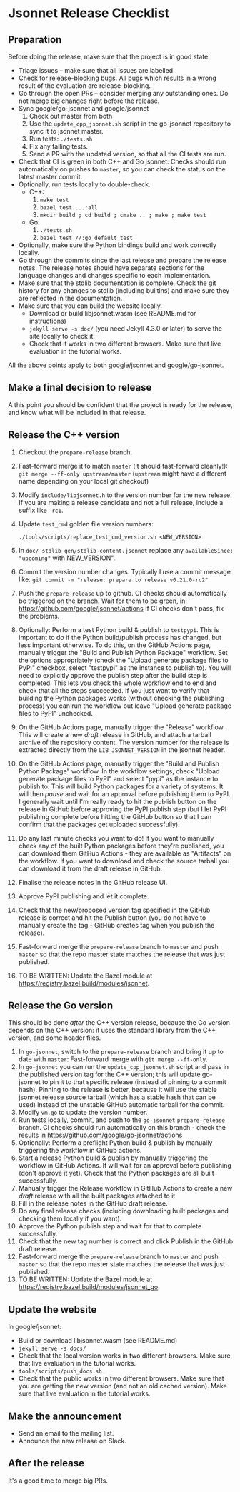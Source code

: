 # Jsonnet Release Checklist

## Preparation

Before doing the release, make sure that the project is in good state:

- Triage issues – make sure that all issues are labelled.
- Check for release-blocking bugs. All bugs which results in a wrong result of the evaluation are release-blocking.
- Go through the open PRs – consider merging any outstanding ones. Do not merge big changes right before the release.
- Sync google/go-jsonnet and google/jsonnet
  1. Check out master from both
  1. Use the `update_cpp_jsonnet.sh` script in the go-jsonnet repository to sync it to jsonnet master.
  1. Run tests: `./tests.sh`
  1. Fix any failing tests.
  1. Send a PR with the updated version, so that all the CI tests are run.
- Check that CI is green in both C++ and Go jsonnet: Checks should run automatically on pushes to `master`,
  so you can check the status on the latest master commit.
- Optionally, run tests locally to double-check.
  - C++:
    1. `make test`
    1. `bazel test ...:all`
    1. `mkdir build ; cd build ; cmake .. ; make ; make test`
  - Go:
    1. `./tests.sh`
    2. `bazel test //:go_default_test`
- Optionally, make sure the Python bindings build and work correctly locally.
- Go through the commits since the last release and prepare the release notes.
  The release notes should have separate sections for the language changes and
  changes specific to each implementation.
- Make sure that the stdlib documentation is complete. Check the git history for any
  changes to stdlib (including builtins) and make sure they are reflected in the documentation.
- Make sure that you can build the website locally.
  - Download or build libjsonnet.wasm (see README.md for instructions)
  - `jekyll serve -s doc/` (you need Jekyll 4.3.0 or later) to serve the site locally to check it.
  - Check that it works in two different browsers. Make sure that live evaluation
    in the tutorial works.

All the above points apply to both google/jsonnet and google/go-jsonnet.

## Make a final decision to release

A this point you should be confident that the project is ready for the release, and know what
will be included in that release.

## Release the C++ version

1. Checkout the `prepare-release` branch.
1. Fast-forward merge it to match `master` (it should fast-forward cleanly!):
   `git merge --ff-only upstream/master`
   (`upstream` might have a different name depending on your local git checkout)
1. Modify `include/libjsonnet.h` to the version number for the new release. If you are making a
   release candidate and not a full release, include a suffix like `-rc1`.
1. Update `test_cmd` golden file version numbers:

   ```
   ./tools/scripts/replace_test_cmd_version.sh <NEW_VERSION>
   ```

1. In `doc/_stdlib_gen/stdlib-content.jsonnet` replace any `availableSince: "upcoming"` with NEW_VERSION".

1. Commit the version number changes. Typically I use a commit message like:
   `git commit -m "release: prepare to release v0.21.0-rc2"`

1. Push the `prepare-release` up to github. CI checks should automatically be triggered on the branch.
   Wait for them to be green, in: https://github.com/google/jsonnet/actions
   If CI checks don't pass, fix the problems.
1. Optionally: Perform a test Python build & publish to `testpypi`. This is important to do if the Python
   build/publish process has changed, but less important otherwise. To do this, on the GitHub Actions page,
   manually trigger the "Build and Publish Python Package" workflow. Set the options appropriately
   (check the "Upload generate package files to PyPI" checkbox, select "testpypi" as the instance to
   publish to). You will need to explicitly approve the publish step after the build step is completed.
   This lets you check the whole workflow end to end and check that all the steps succeeded.
   If you just want to verify that building the Python packages works (without checking the publishing
   process) you can run the workflow but leave "Upload generate package files to PyPI" unchecked.
1. On the GitHub Actions page, manually trigger the "Release" workflow.
   This will create a new _draft_ release in GitHub, and attach a tarball archive of the repository content.
   The version number for the release is extracted directly from the `LIB_JSONNET_VERSION` in the jsonnet header.
1. On the GitHub Actions page, manually trigger the "Build and Publish Python Package" workflow. In the
   workflow settings, check "Upload generate package files to PyPI" and select "pypi" as the instance to
   publish to.
   This will build Python packages for a variety of systems. It will then _pause_ and wait for an approval
   before publishing them to PyPI. I generally wait until I'm really ready to hit the publish button on the
   release in GitHub before approving the PyPI publish step (but I let PyPI publishing complete before hitting
   the GitHub button so that I can confirm that the packages get uploaded successfully).
1. Do any last minute checks you want to do!
   If you want to manually check any of the built Python packages before they're published, you can download
   them GitHub Actions - they are available as "Artifacts" on the workflow. If you want to download and check
   the source tarball you can download it from the draft release in GitHub.
1. Finalise the release notes in the GitHub release UI.
1. Approve PyPI publishing and let it complete.
1. Check that the new/proposed version tag specified in the GitHub release is correct and hit the Publish button
   (you do not have to manually create the tag - GitHub creates tag when you publish the release).
1. Fast-forward merge the `prepare-release` branch to `master` and push `master` so that the repo master state
   matches the release that was just published.
1. TO BE WRITTEN: Update the Bazel module at https://registry.bazel.build/modules/jsonnet.

## Release the Go version

This should be done _after_ the C++ version release, because the Go version depends on the C++ version: it uses
the standard library from the C++ version, and some header files.

1. In `go-jsonnet`, switch to the `prepare-release` branch and bring it up to date with `master`:
   Fast-forward merge with `git merge --ff-only`.
1. In `go-jsonnet` you can run the `update_cpp_jsonnet.sh` script and pass in the published version tag
   for the C++ version; this will update go-jsonnet to pin it to that specific release (instead of pinning
   to a commit hash). Pinning to the release is better, because it will use the stable jsonnet release
   source tarball (which has a stable hash that can be used) instead of the unstable GitHub automatic
   tarball for the commit.
1. Modify `vm.go` to update the version number.
1. Run tests locally, commit, and push to the `go-jsonnet` `prepare-release` branch. CI checks should run
   automatically on this branch - check the results in https://github.com/google/go-jsonnet/actions
1. Optionally: Perform a preflight Python build & publish by manually triggering the workflow in GitHub actions.
1. Start a release Python build & publish by manually triggering the workflow in GitHub Actions.
   It will wait for an approval before publishing (don't approve it yet).
   Check that the Python packages are all built successfully.
1. Manually trigger the Release workflow in GitHub Actions to create a new _draft_ release with all the
   built packages attached to it.
1. Fill in the release notes in the GitHub draft release.
1. Do any final release checks (including downloading built packages and checking them locally if you want).
1. Approve the Python publish step and wait for that to complete successfully.
1. Check that the new tag number is correct and click Publish in the GitHub draft release.
1. Fast-forward merge the `prepare-release` branch to `master` and push `master` so that the repo master state
   matches the release that was just published.
1. TO BE WRITTEN: Update the Bazel module at https://registry.bazel.build/modules/jsonnet_go.

## Update the website

In google/jsonnet:

- Build or download libjsonnet.wasm (see README.md)
- `jekyll serve -s docs/`
- Check that the local version works in two different browsers. Make sure that live evaluation in the tutorial works.
- `tools/scripts/push_docs.sh`
- Check that the public works in two different browsers. Make sure that you are getting the new version (and not an old cached version). Make sure that live evaluation in the tutorial works.

## Make the announcement

- Send an email to the mailing list.
- Announce the new release on Slack.

## After the release

It's a good time to merge big PRs.
